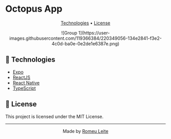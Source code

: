 # Octopus App 

<p align="center">
  <a href="#-technologies">Technologies</a> •
  <a href="#-license">License</a>
</p>

<p align="center">
  ![Group 1](https://user-images.githubusercontent.com/119366384/220349056-134e2841-f3e2-4c0d-ba0e-0e2de1e6387e.png)
</p>

## 🚀 Technologies

- [Expo](https://expo.io/)
- [ReactJS](https://reactjs.org/)
- [React Native](https://reactnative.dev/)
- [TypeScript](https://www.typescriptlang.org/)

## 📝 License

This project is licensed under the MIT License.

---

<p align="center">
  Made by <a href="https://www.linkedin.com/in/romeu-leite/">Romeu Leite</a>
</p>
